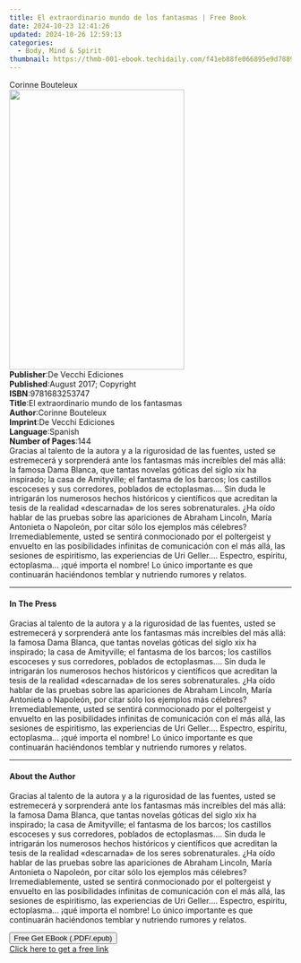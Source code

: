 ```yaml
---
title: El extraordinario mundo de los fantasmas | Free Book
date: 2024-10-23 12:41:26
updated: 2024-10-26 12:59:13
categories:
  - Body, Mind & Spirit
thumbnail: https://thmb-001-ebook.techidaily.com/f41eb88fe066895e9d788976b5874ed47724c1d6c12c9eb803be241d3b6cf100.jpg
---
```

<main id="book-container">
  <div class="flex flex-col">
    <div class="book-brief flex-1 py-6 px-4 sm:p-6 md:py-10 md:px-8">
      <!-- brief-->
      <div class="book-brief-main">Corinne Bouteleux</div>
    </div>
    <div
      class="book-meta-info flex-1 grid gap-4 col-start-1 col-end-3 row-start-1 sm:mb-6 sm:grid-cols-4 lg:gap-6 lg:col-start-2 lg:row-end-6 lg:row-span-6 lg:mb-0"
    >
      <div
        class="book-meta-info-left place-content-center mt-4 p-4 text-sm leading-6 col-start-2 col-span-2 dark:text-slate-400"
      >
        <img
          class="w-full h-500 object-cover rounded-lg sm:h-255 sm:col-span-2 lg:col-span-full"
          src="https://img-001-ebook.techidaily.com/8ff90986149aa9dc86292845a3b86aee0b34c717b5830e5b35cc20935235349e.jpg"
          alt=""
          width="312"
          height="500"
        />
      </div>
      <div
        class="book-meta-info-right mt-2 col-start-1 row-start-2 col-span-3 self-center"
      >
        <!-- meta data  -->
        <div class="flex flex-col px-4 md:px-8">
          <div class="flex-1">
            <strong>Publisher</strong>:<span class="px-2"
              >De Vecchi Ediciones</span
            >
          </div>
          <div class="flex-1">
            <strong>Published</strong>:<span class="px-2"
              >August 2017; Copyright</span
            >
          </div>
          <div class="flex-1">
            <strong>ISBN</strong>:<span class="px-2">9781683253747</span>
          </div>
          <div class="flex-1">
            <strong>Title</strong>:<span class="px-2"
              >El extraordinario mundo de los fantasmas</span
            >
          </div>
          <div class="flex-1">
            <strong>Author</strong>:<span class="px-2">Corinne Bouteleux</span>
          </div>
          <div class="flex-1">
            <strong>Imprint</strong>:<span class="px-2"
              >De Vecchi Ediciones</span
            >
          </div>
          <div class="flex-1">
            <strong>Language</strong>:<span class="px-2">Spanish</span>
          </div>
          <div class="flex-1">
            <strong>Number of Pages</strong>:<span class="px-2">144</span>
          </div>
        </div>
      </div>
    </div>
    <div class="book-description flex-1 py-6 px-4 sm:p-6 md:py-10 md:px-8">
      <div class="book-description-main">
        <div accordion-content="" id="description">
          Gracias al talento de la autora y a la rigurosidad de las fuentes,
          usted se estremecerá y sorprenderá ante los fantasmas más increíbles
          del más allá: la famosa Dama Blanca, que tantas novelas góticas del
          siglo xix ha inspirado; la casa de Amityville; el fantasma de los
          barcos; los castillos escoceses y sus corredores, poblados de
          ectoplasmas.... Sin duda le intrigarán los numerosos hechos históricos
          y científicos que acreditan la tesis de la realidad «descarnada» de
          los seres sobrenaturales. ¿Ha oído hablar de las pruebas sobre las
          apariciones de Abraham Lincoln, María Antonieta o Napoleón, por citar
          sólo los ejemplos más célebres? Irremediablemente, usted se sentirá
          conmocionado por el poltergeist y envuelto en las posibilidades
          infinitas de comunicación con el más allá, las sesiones de
          espiritismo, las experiencias de Uri Geller.... Espectro, espíritu,
          ectoplasma... ¡qué importa el nombre! Lo único importante es que
          continuarán haciéndonos temblar y nutriendo rumores y relatos.
        </div>
      </div>
    </div>
    <div class="book-excerpts flex-1 py-6 px-4 sm:p-6 md:py-10 md:px-8">
      <!-- excerpts-->
      <div class="book-excerpts-main">
        <hr />
        <h4 class="placeholder placeholder-heading">
          <span>In The Press</span>
        </h4>
        <p>
          Gracias al talento de la autora y a la rigurosidad de las fuentes,
          usted se estremecerá y sorprenderá ante los fantasmas más increíbles
          del más allá: la famosa Dama Blanca, que tantas novelas góticas del
          siglo xix ha inspirado; la casa de Amityville; el fantasma de los
          barcos; los castillos escoceses y sus corredores, poblados de
          ectoplasmas.... Sin duda le intrigarán los numerosos hechos históricos
          y científicos que acreditan la tesis de la realidad «descarnada» de
          los seres sobrenaturales. ¿Ha oído hablar de las pruebas sobre las
          apariciones de Abraham Lincoln, María Antonieta o Napoleón, por citar
          sólo los ejemplos más célebres? Irremediablemente, usted se sentirá
          conmocionado por el poltergeist y envuelto en las posibilidades
          infinitas de comunicación con el más allá, las sesiones de
          espiritismo, las experiencias de Uri Geller.... Espectro, espíritu,
          ectoplasma... ¡qué importa el nombre! Lo único importante es que
          continuarán haciéndonos temblar y nutriendo rumores y relatos.
        </p>
      </div>
    </div>
    <div class="book-about-author flex-1 py-6 px-4 sm:p-6 md:py-10 md:px-8">
      <!-- about author-->
      <div class="book-main-author-main">
        <hr />
        <h4 class="placeholder placeholder-heading">
          <span>About the Author</span>
        </h4>
        <p>
          Gracias al talento de la autora y a la rigurosidad de las fuentes,
          usted se estremecerá y sorprenderá ante los fantasmas más increíbles
          del más allá: la famosa Dama Blanca, que tantas novelas góticas del
          siglo xix ha inspirado; la casa de Amityville; el fantasma de los
          barcos; los castillos escoceses y sus corredores, poblados de
          ectoplasmas.... Sin duda le intrigarán los numerosos hechos históricos
          y científicos que acreditan la tesis de la realidad «descarnada» de
          los seres sobrenaturales. ¿Ha oído hablar de las pruebas sobre las
          apariciones de Abraham Lincoln, María Antonieta o Napoleón, por citar
          sólo los ejemplos más célebres? Irremediablemente, usted se sentirá
          conmocionado por el poltergeist y envuelto en las posibilidades
          infinitas de comunicación con el más allá, las sesiones de
          espiritismo, las experiencias de Uri Geller.... Espectro, espíritu,
          ectoplasma... ¡qué importa el nombre! Lo único importante es que
          continuarán haciéndonos temblar y nutriendo rumores y relatos.
        </p>
      </div>
    </div>
    <div class="book-free-get flex-1 py-6 px-4 sm:p-6 md:py-10 md:px-8">
      <button
        id="btn-free-get"
        class="bg-blue-500 hover:bg-blue-700 text-white font-bold py-2 px-4 rounded"
      >
        Free Get EBook (.PDF/.epub)
      </button>
      <div id="countdown-display" class="px-2 text-lg mt-2"></div>
      <a
        id="free-link"
        class="hidden bg-blue-500 hover:bg-blue-700 text-white font-bold py-2 px-4 rounded"
        href="https://www.ebooks.com/en-us/book/95841425/el-extraordinario-mundo-de-los-fantasmas/corinne-bouteleux/"
        target="_blank"
        >Click here to get a free link</a
      >
    </div>
    <script>
      let countdownTime = 0;
      let countdownInterval = null;
      document
        .getElementById('btn-free-get')
        .addEventListener('click', startCountdown);
      function startCountdown() {
        countdownTime = new Date().getTime() + 60000 * 3;
        countdownInterval = setInterval(updateCountdown, 1000);
        document.getElementById('btn-free-get').disabled = true;
        document
          .getElementById('btn-free-get')
          .classList.add('bg-gray-500', 'cursor-not-allowed');
      }
      function updateCountdown() {
        let currentTime = new Date().getTime();
        let timeLeft = countdownTime - currentTime;
        let secondsLeft = Math.floor(timeLeft / 1000);
        document.getElementById('countdown-display').innerHTML =
          `Remaining time: ${secondsLeft} seconds.`;
        if (secondsLeft <= 0) {
          clearInterval(countdownInterval);
          document.getElementById('btn-free-get').classList.add('hidden');
          document.getElementById('free-link').classList.remove('hidden');
          document.getElementById('countdown-display').innerHTML = '';
        }
      }
    </script>
  </div>
</main>

